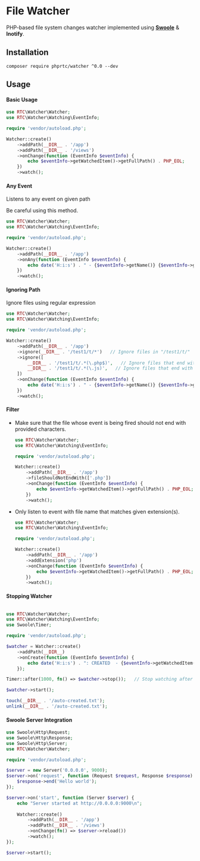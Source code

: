 # File Watcher

PHP-based file system changes watcher implemented using [**Swoole**](https://swoole.co.uk) & **Inotify**.

## Installation

```
composer require phprtc/watcher ^0.0 --dev
```

## Usage

#### Basic Usage

```php
use RTC\Watcher\Watcher;
use RTC\Watcher\Watching\EventInfo;

require 'vendor/autoload.php';

Watcher::create()
    ->addPath(__DIR__ . '/app')
    ->addPath(__DIR__ . '/views')
    ->onChange(function (EventInfo $eventInfo) {
        echo $eventInfo->getWatchedItem()->getFullPath() . PHP_EOL;
    })
    ->watch();
```

#### Any Event

Listens to any event on given path

Be careful using this method.

```php
use RTC\Watcher\Watcher;
use RTC\Watcher\Watching\EventInfo;

require 'vendor/autoload.php';

Watcher::create()
    ->addPath(__DIR__ . '/app')
    ->onAny(function (EventInfo $eventInfo) {
        echo date('H:i:s') . " - {$eventInfo->getName()} {$eventInfo->getWatchedItem()->getFullPath()}\n";
    })
    ->watch();
```

#### Ignoring Path

Ignore files using regular expression

```php
use RTC\Watcher\Watcher;
use RTC\Watcher\Watching\EventInfo;

require 'vendor/autoload.php';

Watcher::create()
    ->addPath(__DIR__ . '/app')
    ->ignore(__DIR__ . '/test1/t/*')   // Ignore files in "/test1/t/"
    ->ignore([
        __DIR__ . '/test1/t/.*(\.php$)',   // Ignore files that end with "php" in "/test1/t/"
        __DIR__ . '/test1/t/.*(\.js)',   // Ignore files that end with "js" in "/test1/t/"
    ])   
    ->onChange(function (EventInfo $eventInfo) {
        echo date('H:i:s') . " - {$eventInfo->getName()} {$eventInfo->getWatchedItem()->getFullPath()}\n";
    })
    ->watch();
```

#### Filter

- Make sure that the file whose event is being fired should not end with provided characters.
    ```php
    use RTC\Watcher\Watcher;
    use RTC\Watcher\Watching\EventInfo;
    
    require 'vendor/autoload.php';
    
    Watcher::create()
        ->addPath(__DIR__ . '/app')
        ->fileShouldNotEndWith(['.php'])
        ->onChange(function (EventInfo $eventInfo) {
            echo $eventInfo->getWatchedItem()->getFullPath() . PHP_EOL;
        })
        ->watch();
    ```

- Only listen to event with file name that matches given extension(s).
    ```php
    use RTC\Watcher\Watcher;
    use RTC\Watcher\Watching\EventInfo;
    
    require 'vendor/autoload.php';
    
    Watcher::create()
        ->addPath(__DIR__ . '/app')
        ->addExtension('php')
        ->onChange(function (EventInfo $eventInfo) {
            echo $eventInfo->getWatchedItem()->getFullPath() . PHP_EOL;
        })
        ->watch();
    ```

#### Stopping Watcher

```php

use RTC\Watcher\Watcher;
use RTC\Watcher\Watching\EventInfo;
use Swoole\Timer;

require 'vendor/autoload.php';

$watcher = Watcher::create()
    ->addPath(__DIR__)
    ->onCreate(function (EventInfo $eventInfo) {
        echo date('H:i:s') . ": CREATED  - {$eventInfo->getWatchedItem()->getFullPath()}\n";
    });

Timer::after(1000, fn() => $watcher->stop());   // Stop watching after 1 second

$watcher->start();

touch(__DIR__ . '/auto-created.txt');
unlink(__DIR__ . '/auto-created.txt');
```

#### Swoole Server Integration

```php
use Swoole\Http\Request;
use Swoole\Http\Response;
use Swoole\Http\Server;
use RTC\Watcher\Watcher;

require 'vendor/autoload.php';

$server = new Server('0.0.0.0', 9000);
$server->on('request', function (Request $request, Response $response) {
    $response->end('Hello world');
});

$server->on('start', function (Server $server) {
    echo "Server started at http://0.0.0.0:9000\n";
    
    Watcher::create()
        ->addPath(__DIR__ . '/app')
        ->addPath(__DIR__ . '/views')
        ->onChange(fn() => $server->reload())
        ->watch();
});

$server->start();
```